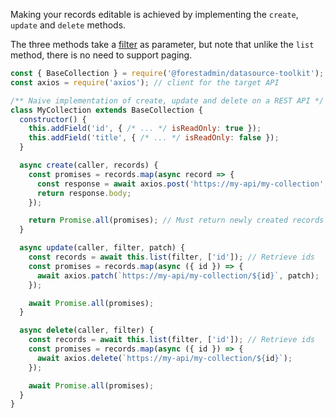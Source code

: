 Making your records editable is achieved by implementing the `create`, `update` and `delete` methods.

The three methods take a [filter](../../../under-the-hood/queries/filters.md) as parameter, but note that unlike the `list` method, there is no need to support paging.

```javascript
const { BaseCollection } = require('@forestadmin/datasource-toolkit');
const axios = require('axios'); // client for the target API

/** Naive implementation of create, update and delete on a REST API */
class MyCollection extends BaseCollection {
  constructor() {
    this.addField('id', { /* ... */ isReadOnly: true });
    this.addField('title', { /* ... */ isReadOnly: false });
  }

  async create(caller, records) {
    const promises = records.map(async record => {
      const response = await axios.post('https://my-api/my-collection', record);
      return response.body;
    });

    return Promise.all(promises); // Must return newly created records
  }

  async update(caller, filter, patch) {
    const records = await this.list(filter, ['id']); // Retrieve ids
    const promises = records.map(async ({ id }) => {
      await axios.patch(`https://my-api/my-collection/${id}`, patch);
    });

    await Promise.all(promises);
  }

  async delete(caller, filter) {
    const records = await this.list(filter, ['id']); // Retrieve ids
    const promises = records.map(async ({ id }) => {
      await axios.delete(`https://my-api/my-collection/${id}`);
    });

    await Promise.all(promises);
  }
}
```
